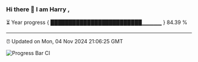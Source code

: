### Hi there 👋 I am Harry , 

⏳ Year progress { █████████████████████████▁▁▁▁▁ } 84.39 %

---

⏰ Updated on Mon, 04 Nov 2024 21:06:25 GMT

![Progress Bar CI](https://github.com/duykhang68/duykhang68/workflows/Progress%20Bar%20CI/badge.svg)
